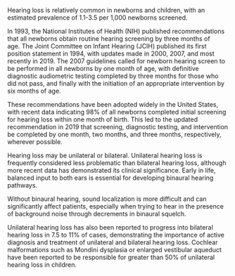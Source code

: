 Hearing loss is relatively common in newborns and children, with an estimated prevalence of 1.1-3.5 per 1,000 newborns screened.

In 1993, the National Institutes of Health (NIH) published recommendations that all newborns obtain routine hearing screening by three months of age. The Joint Committee on Infant Hearing (JCIH) published its first position statement in 1994, with updates made in 2000, 2007, and most recently in 2019. The 2007 guidelines called for newborn hearing screen to be performed in all newborns by one month of age, with definitive diagnostic audiometric testing completed by three months for those who did not pass, and finally with the initiation of an appropriate intervention by six months of age.

These recommendations have been adopted widely in the United States, with recent data indicating 98% of all newborns completed initial screening for hearing loss within one month of birth. This led to the updated recommendation in 2019 that screening, diagnostic testing, and intervention be completed by one month, two months, and three months, respectively, wherever possible.

Hearing loss may be unilateral or bilateral. Unilateral hearing loss is frequently considered less problematic than bilateral hearing loss, although more recent data has demonstrated its clinical significance. Early in life, balanced input to both ears is essential for developing binaural hearing pathways.

Without binaural hearing, sound localization is more difficult and can significantly affect patients, especially when trying to hear in the presence of background noise through decrements in binaural squelch.

Unilateral hearing loss has also been reported to progress into bilateral hearing loss in 7.5 to 11% of cases, demonstrating the importance of active diagnosis and treatment of unilateral and bilateral hearing loss. Cochlear malformations such as Mondini dysplasia or enlarged vestibular aqueduct have been reported to be responsible for greater than 50% of unilateral hearing loss in children.